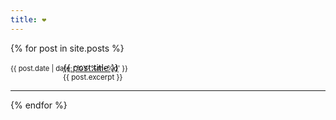 ```yaml
---
title: ❤
---
```


<style>
 .article { position: relative; padding-left: 6em; }
 .article time { position: absolute; top: 3px; left: 0; font-size: .8em; }
</style>

{% for post in site.posts %}
<p class="article">
  <a href="{{ post.url }}">{{ post.title }}</a><br>
  <small>{{ post.excerpt }}</small>
  <time>{{ post.date | date: '%Y-%m-%d' }}</time>
</p>
<hr>
{% endfor %}

